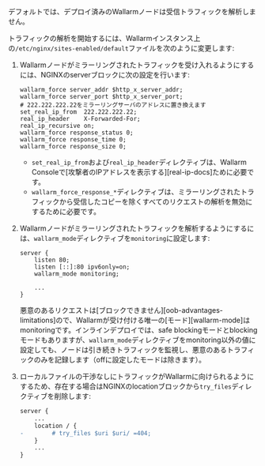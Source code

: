 デフォルトでは、デプロイ済みのWallarmノードは受信トラフィックを解析しません。

トラフィックの解析を開始するには、Wallarmインスタンス上の`/etc/nginx/sites-enabled/default`ファイルを次のように変更します:

1. Wallarmノードがミラーリングされたトラフィックを受け入れるようにするには、NGINXのserverブロックに次の設定を行います:

    ```
    wallarm_force server_addr $http_x_server_addr;
    wallarm_force server_port $http_x_server_port;
    # 222.222.222.22をミラーリングサーバのアドレスに置き換えます
    set_real_ip_from  222.222.222.22;
    real_ip_header    X-Forwarded-For;
    real_ip_recursive on;
    wallarm_force response_status 0;
    wallarm_force response_time 0;
    wallarm_force response_size 0;
    ```

    * `set_real_ip_from`および`real_ip_header`ディレクティブは、Wallarm Consoleで[攻撃者のIPアドレスを表示する][real-ip-docs]ために必要です。
    * `wallarm_force_response_*`ディレクティブは、ミラーリングされたトラフィックから受信したコピーを除くすべてのリクエストの解析を無効にするために必要です。
1. Wallarmノードがミラーリングされたトラフィックを解析するようにするには、`wallarm_mode`ディレクティブを`monitoring`に設定します:

    ```
    server {
        listen 80;
        listen [::]:80 ipv6only=on;
        wallarm_mode monitoring;

        ...
    }
    ```

    悪意のあるリクエストは[ブロックできません][oob-advantages-limitations]ので、Wallarmが受け付ける唯一の[モード][wallarm-mode]はmonitoringです。インラインデプロイでは、safe blockingモードとblockingモードもありますが、`wallarm_mode`ディレクティブをmonitoring以外の値に設定しても、ノードは引き続きトラフィックを監視し、悪意のあるトラフィックのみを記録します（offに設定したモードは除きます）。
1. ローカルファイルの干渉なしにトラフィックがWallarmに向けられるようにするため、存在する場合はNGINXのlocationブロックから`try_files`ディレクティブを削除します:
    
    ```diff
    server {
        ...
        location / {
    -        # try_files $uri $uri/ =404;
        }
        ...
    }
    ```